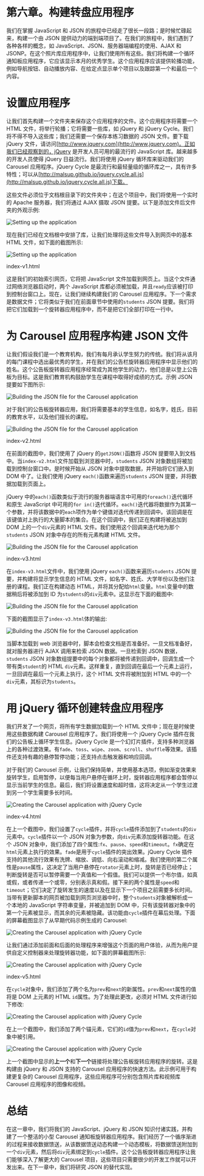 # 第六章。构建转盘应用程序

我们在掌握 JavaScript 和 JSON 的旅程中已经走了很长一段路；是时候忙碌起来，构建一个由 JSON 提供动力的端到端项目了。在我们的旅程中，我们遇到了各种各样的概念，如 JavaScript、JSON、服务器端编程的使用、AJAX 和 JSONP。在这个照片库应用程序中，让我们使用所有这些。我们将构建一个循环通知板应用程序，它应该显示本月的优秀学生。这个应用程序应该提供轮播功能，例如导航按钮、自动播放内容、在给定点显示单个项目以及跟踪第一个和最后一个内容。

# 设置应用程序

让我们首先构建一个文件夹来保存这个应用程序的文件。这个应用程序将需要一个 HTML 文件，将举行轮播；它将需要一些库，如 jQuery 和 jQuery Cycle。我们将不得不导入这些库；我们还需要一个保存本练习数据的 JSON 文件。要下载 jQuery 文件，请访问[http://www.jquery.com](http://www.jquery.com)。正如我们已经观察到的，jQuery 是开发人员可用的最流行的 JavaScript 库。越来越多的开发人员使得 jQuery 日益流行。我们将使用 jQuery 循环库来驱动我们的 Carousel 应用程序。jQuery Cycle 是最流行和最轻量级的循环库之一，具有许多特性；可以从[http://malsup.github.io/jquery.cycle.all.js](http://malsup.github.io/jquery.cycle.all.js)下载。

这些文件必须位于文档根目录下的文件夹中；在这个项目中，我们将使用一个实时的 Apache 服务器，我们将通过 AJAX 摄取 JSON 提要。以下是添加文件后文件夹的外观示例:

![Setting up the application](Images/6034OS_06_01.jpg)

现在我们已经在文档根中安排了库，让我们处理将这些文件导入到网页中的基本 HTML 文件，如下面的截图所示:

![Setting up the application](Images/6034OS_06_02.jpg)

index-v1.html

这是我们的初始索引网页，它将把 JavaScript 文件加载到网页上。当这个文件通过网络浏览器启动时，两个 JavaScript 库都必须被加载，并且`ready`应该被打印到控制台窗口上。现在，让我们继续构建我们的 Carousel 应用程序。下一个需求是数据文件；它将类似于我们在前面章节中使用的`students` JSON 提要。我们将把它们加载到一个旋转器应用程序中，而不是把它们全部打印在一行中。

# 为 Carousel 应用程序构建 JSON 文件

让我们假设我们是一个教育机构，我们有每月承认学生努力的传统。我们将从该月的每门课程中选出最优秀的学生，并在我们的公告栏旋转器应用程序中显示他们的姓名。这个公告板旋转器应用程序经常成为其他学生的动力，他们总是以登上公告板为目标。这是我们教育机构鼓励学生在课程中取得好成绩的方式。示例 JSON 提要如下图所示:

![Building the JSON file for the Carousel application](Images/6034OS_06_03.jpg)

对于我们的公告板旋转器应用，我们将需要基本的学生信息，如名字，姓氏，目前的教育水平，以及他们擅长的课程。

![Building the JSON file for the Carousel application](Images/6034OS_06_04.jpg)

index-v2.html

在前面的截图中，我们使用了 jQuery 的`getJSON()`函数将 JSON 提要带入到文档中。当`index-v2.html`文件加载到浏览器中时，`students` JSON 对象数组将被加载到控制台窗口中。是时候开始从 JSON 对象中提取数据，并开始将它们嵌入到 DOM 中了。让我们使用 jQuery `each()`函数来遍历`students` JSON 提要，并将数据加载到页面上。

jQuery 中的`each()`函数类似于流行的服务器端语言中可用的`foreach()`迭代循环和原生 JavaScript 中可用的`for in()`迭代循环。`each()`迭代器将数据作为其第一个参数，并将该数据中的`each`项作为单个键值对迭代传递到回调中。该回调是在该键值对上执行的大量脚本的集合。在这个回调中，我们正在构建将被追加到 DOM 上的一个`div`元素的 HTML 文件。我们使用这个回调来迭代地为那个`students` JSON 对象中存在的所有元素构建 HTML 文件。

![Building the JSON file for the Carousel application](Images/6034OS_06_05.jpg)

index-v3.html

在`index-v3.html`文件中，我们使用 jQuery `each()`函数来遍历`students` JSON 提要，并构建将显示学生信息的 HTML 文件，如名字、姓氏、大学年份以及他们注册的课程。我们正在构建动态 HTML，并将其分配给`html`变量。`html`变量中的数据稍后将被添加到 ID 为`students`的`div`元素中。这显示在下面的截图中:

![Building the JSON file for the Carousel application](Images/6034OS_06_06.jpg)

下面的截图显示了`index-v3.html`体的输出:

![Building the JSON file for the Carousel application](Images/6034OS_06_07.jpg)

当脚本加载到 web 浏览器中时，脚本会检查文档是否准备好。一旦文档准备好，就对服务器进行 AJAX 调用来检索 JSON 数据。一旦检索到 JSON 数据，`students` JSON 对象数组提要中的每个对象都将被传递到回调中，回调生成一个带有类`student`的 HTML `div`元素。这样重复，直到回调在最后一个元素上运行，一旦回调在最后一个元素上执行，这个 HTML 文件将被附加到 HTML 中的一个`div`元素，其标识为`students`。

# 用 jQuery 循环创建转盘应用程序

我们开发了一个网页，将所有学生数据加载到一个 HTML 文件中；现在是时候使用这些数据构建 Carousel 应用程序了。我们将使用一个 jQuery Cycle 插件在我们的公告板上循环学生信息。jQuery Cycle 是一个幻灯片插件，支持多种浏览器上的各种过渡效果。有`fade`、`toss`、`wipe`、`zoom`、`scroll`、`shuffle`等效果。该插件还支持有趣的悬停暂停功能；还支持点击触发器和响应回调。

对于我们的 Carousel 示例，让我们保持简单，并使用基本选项，例如渐变效果来旋转学生，启用暂停，以便每当用户悬停在循环上时，旋转器应用程序都会暂停以显示当前学生的信息。最后，我们将设置速度和超时值，这将决定从一个学生过渡到另一个学生需要多长时间。

![Creating the Carousel application with jQuery Cycle](Images/6034OS_06_08.jpg)

index-v4.html

在上一个截图中，我们设置了`cycle`插件，并将`cycle`插件添加到了`students`的`div`元素中。`cycle`插件以一个 JSON 对象为参数，向`div`元素添加旋转器功能。在这个 JSON 对象中，我们添加了四个属性:`fx`、`pause`、`speed`和`timeout`。`fx`确定在`html`元素上执行的效果。`fade`是用于`cycle`插件的突出效果。jQuery Cycle 插件支持的其他流行效果有洗牌、缩放、调低、向右滚动和缩减。我们使用的第二个属性是`pause`属性，这决定了当用户悬停在`rotator`元素上时，旋转是否已经停止；判断旋转是否可以暂停需要一个真值和一个假值。我们可以提供一个布尔值，如真或假，或者传递一个或零，分别表示真和假。接下来的两个属性是`speed`和`timeout`；它们决定了旋转发生的速度以及在显示下一个项目之前需要多长时间。当带有更新脚本的网页被加载到网页浏览器中时，整个`students`对象被解析成一个本地的 JavaScript 字符串变量，并被追加到 DOM 中，只有该旋转器对象中的第一个元素被显示，而其余的元素被隐藏。该功能由`cycle`插件在幕后处理。下面的屏幕截图显示了从早期代码示例生成的 Carousel:

![Creating the Carousel application with jQuery Cycle](Images/6034OS_06_09.jpg)

让我们通过添加前面和后面的处理程序来增强这个页面的用户体验，从而为用户提供自定义控制器来处理旋转器功能，如下面的屏幕截图所示:

![Creating the Carousel application with jQuery Cycle](Images/6034OS_06_10.jpg)

index-v5.html

在`cycle`对象中，我们添加了两个名为`prev`和`next`的新属性。`prev`和`next`属性的值将是 DOM 上元素的 HTML `id`属性。为了处理此更改，必须对 HTML 文件进行如下修改:

![Creating the Carousel application with jQuery Cycle](Images/6034OS_06_11.jpg)

在上一个截图中，我们添加了两个锚元素，它们的`id`值为`prev`和`next`，在`cycle`对象中被引用。

![Creating the Carousel application with jQuery Cycle](Images/6034OS_06_12.jpg)

上一个截图中显示的**上一个**和**下一个**链接将处理公告板旋转应用程序的旋转。这是构建由 jQuery 和 JSON 支持的 Carousel 应用程序的快速方法。此示例可用于构建更复杂的 Carousel 应用程序，这些应用程序可分别包含照片库和视频库 Carousel 应用程序的图像和视频。

# 总结

在这一章中，我们将我们的 JavaScript、jQuery 和 JSON 知识付诸实践，并构建了一个整洁的小型 Carousel 通知板旋转器应用程序。我们经历了一个循序渐进的过程来接收数据馈送，从该数据馈送动态构建一个动态模板，将数据馈送附加到一个`div`元素，然后将`div`元素绑定到`cycle`插件。这个公告板旋转器应用程序让我们能够深入了解更大的 Carousel 项目，这些项目只需要很少的开发工作就可以开发出来。在下一章中，我们将研究 JSON 的替代实现。